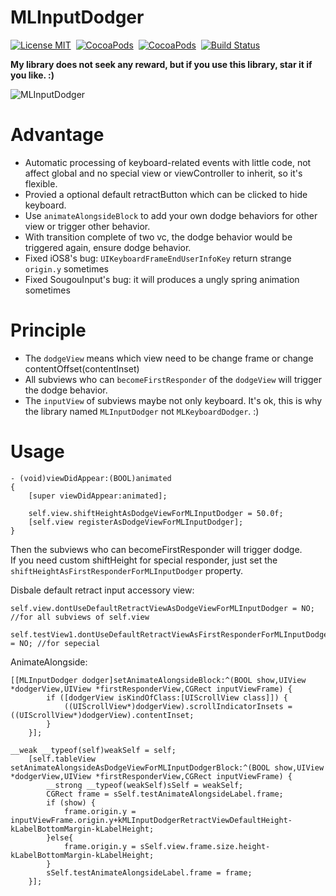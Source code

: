 # MLInputDodger
[![License MIT](https://img.shields.io/badge/license-MIT-green.svg?style=flat)](https://raw.githubusercontent.com/molon/MLInputDodger/master/LICENSE)&nbsp;
[![CocoaPods](http://img.shields.io/cocoapods/v/MLInputDodger.svg?style=flat)](http://cocoapods.org/?q=MLInputDodger)&nbsp;
[![CocoaPods](http://img.shields.io/cocoapods/p/MLInputDodger.svg?style=flat)](http://cocoapods.org/?q=MLInputDodger)&nbsp;
[![Build Status](https://travis-ci.org/molon/MLInputDodger.svg?branch=master)](https://travis-ci.org/molon/MLInputDodger)&nbsp;

**My library does not seek any reward,
but if you use this library, star it if you like. :)**

![MLInputDodger](https://raw.githubusercontent.com/molon/MLInputDodger/master/MLInputDodger.gif)

# Advantage
- Automatic processing of keyboard-related events with little code, not affect global and no special view or viewController to inherit, so it's flexible.
- Provied a optional default retractButton which can be clicked to hide keyboard. 
- Use `animateAlongsideBlock` to add your own dodge behaviors for other view or trigger other behavior.
- With transition complete of two vc, the dodge behavior would be triggered again, ensure dodge behavior.
- Fixed iOS8's bug: `UIKeyboardFrameEndUserInfoKey` return strange `origin.y` sometimes
- Fixed SougouInput's bug: it will produces a ungly spring animation sometimes


# Principle

- The `dodgeView` means which view need to be change frame or change contentOffset(contentInset)
- All subviews who can `becomeFirstResponder` of the `dodgeView` will trigger the dodge behavior. 
- The `inputView` of subviews maybe not only keyboard. It's ok, this is why the library named `MLInputDodger` not `MLKeyboardDodger`. :)


# Usage  

```
- (void)viewDidAppear:(BOOL)animated
{
    [super viewDidAppear:animated];
    
    self.view.shiftHeightAsDodgeViewForMLInputDodger = 50.0f;
    [self.view registerAsDodgeViewForMLInputDodger];
}
```   
Then the subviews who can becomeFirstResponder will trigger dodge.  
If you need custom shiftHeight for special responder, just set the `shiftHeightAsFirstResponderForMLInputDodger` property.  
   
   
Disbale default retract input accessory view:

```
self.view.dontUseDefaultRetractViewAsDodgeViewForMLInputDodger = NO; //for all subviews of self.view

self.testView1.dontUseDefaultRetractViewAsFirstResponderForMLInputDodger = NO; //for sepecial
```

AnimateAlongside:

```
[[MLInputDodger dodger]setAnimateAlongsideBlock:^(BOOL show,UIView *dodgerView,UIView *firstResponderView,CGRect inputViewFrame) {
        if ([dodgerView isKindOfClass:[UIScrollView class]]) {
            ((UIScrollView*)dodgerView).scrollIndicatorInsets = ((UIScrollView*)dodgerView).contentInset;
        }
    }];
```

```
__weak __typeof(self)weakSelf = self;
    [self.tableView setAnimateAlongsideAsDodgeViewForMLInputDodgerBlock:^(BOOL show,UIView *dodgerView,UIView *firstResponderView,CGRect inputViewFrame) {
        __strong __typeof(weakSelf)sSelf = weakSelf;
        CGRect frame = sSelf.testAnimateAlongsideLabel.frame;
        if (show) {
            frame.origin.y = inputViewFrame.origin.y+kMLInputDodgerRetractViewDefaultHeight-kLabelBottomMargin-kLabelHeight;
        }else{
            frame.origin.y = sSelf.view.frame.size.height-kLabelBottomMargin-kLabelHeight;
        }
        sSelf.testAnimateAlongsideLabel.frame = frame;
    }];
```

